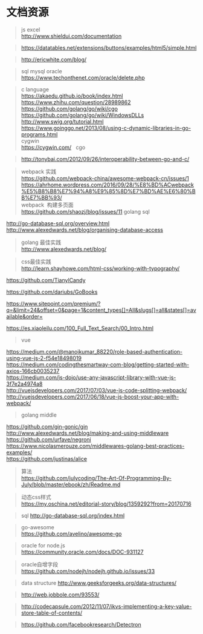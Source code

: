 # 文档资源
> js excel    
> http://www.shieldui.com/documentation    

> https://datatables.net/extensions/buttons/examples/html5/simple.html    

> http://ericwhite.com/blog/

> sql mysql oracle   
> https://www.techonthenet.com/oracle/delete.php

> c language   
> https://akaedu.github.io/book/index.html   
> https://www.zhihu.com/question/28989862   
> https://github.com/golang/go/wiki/cgo   
> https://github.com/golang/go/wiki/WindowsDLLs   
> http://www.swig.org/tutorial.html   
> https://www.goinggo.net/2013/08/using-c-dynamic-libraries-in-go-programs.html   
> cygwin   
> https://cygwin.com/   
> cgo   

> http://tonybai.com/2012/09/26/interoperability-between-go-and-c/

> webpack 实践   
 https://github.com/webpack-china/awesome-webpack-cn/issues/1   
 https://ahrhome.wordpress.com/2016/09/28/%E8%BD%ACwebpack%E5%B8%B8%E7%94%A8%E9%85%8D%E7%BD%AE%E6%80%BB%E7%BB%93/   
> webpack  构建多页面   
> https://github.com/shaozj/blog/issues/11
> golang sql

 http://go-database-sql.org/overview.html   
 http://www.alexedwards.net/blog/organising-database-access

> golang 最佳实践   
 http://www.alexedwards.net/blog/   
 
> css最佳实践   
http://learn.shayhowe.com/html-css/working-with-typography/

https://github.com/TianylCandy   

https://github.com/dariubs/GoBooks   

https://www.sitepoint.com/premium/?q=&limit=24&offset=0&page=1&content_types[]=All&slugs[]=all&states[]=available&order=   

https://es.xiaoleilu.com/100_Full_Text_Search/00_Intro.html   


> vue

https://medium.com/@manojkumar_88220/role-based-authentication-using-vue-js-2-f54e18498019   
https://medium.com/codingthesmartway-com-blog/getting-started-with-axios-166cb0035237   
https://medium.com/js-dojo/use-any-javascript-library-with-vue-js-3f7e2a4974a8   
http://vuejsdevelopers.com/2017/07/03/vue-js-code-splitting-webpack/   
http://vuejsdevelopers.com/2017/06/18/vue-js-boost-your-app-with-webpack/
> golang middle   

https://github.com/gin-gonic/gin   
http://www.alexedwards.net/blog/making-and-using-middleware   
https://github.com/urfave/negroni   
https://www.nicolasmerouze.com/middlewares-golang-best-practices-examples/   
https://github.com/justinas/alice

> 算法   
https://github.com/julycoding/The-Art-Of-Programming-By-July/blob/master/ebook/zh/Readme.md

> 动态css样式   
https://my.oschina.net/editorial-story/blog/1359292?from=20170716

> sql 
http://go-database-sql.org/index.html

> go-awesome  
https://github.com/avelino/awesome-go

> oracle for node.js   
https://community.oracle.com/docs/DOC-931127

> oracle自增字段   
https://github.com/nodejh/nodejh.github.io/issues/33 

> data structure
http://www.geeksforgeeks.org/data-structures/

> http://web.jobbole.com/93553/   

> http://codecapsule.com/2012/11/07/ikvs-implementing-a-key-value-store-table-of-contents/   

> https://github.com/facebookresearch/Detectron
